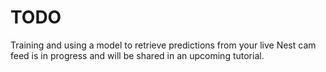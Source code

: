 # TODO
Training and using a model to retrieve predictions from your live Nest cam
feed is in progress and will be shared in an upcoming tutorial.
